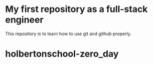# My first repository as a full-stack engineer

This repository is to learn how to use git and github properly.
# holbertonschool-zero_day
